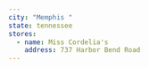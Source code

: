 ```yaml
---
city: "Memphis "
state: tennessee
stores:
  - name: Miss Cordelia's
    address: 737 Harbor Bend Road
---
```


